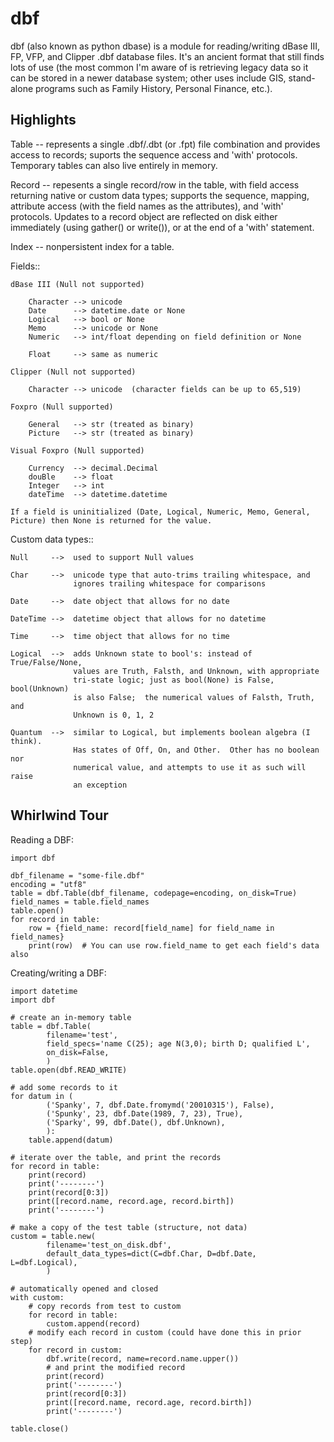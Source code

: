 dbf
===

dbf (also known as python dbase) is a module for reading/writing
dBase III, FP, VFP, and Clipper .dbf database files.  It's
an ancient format that still finds lots of use (the most common
I'm aware of is retrieving legacy data so it can be stored in a
newer database system; other uses include GIS, stand-alone programs
such as Family History, Personal Finance, etc.).

Highlights
----------

Table -- represents a single .dbf/.dbt (or .fpt) file combination
and provides access to records; suports the sequence access and 'with'
protocols.  Temporary tables can also live entirely in memory.

Record -- repesents a single record/row in the table, with field access
returning native or custom data types; supports the sequence, mapping,
attribute access (with the field names as the attributes), and 'with'
protocols.  Updates to a record object are reflected on disk either
immediately (using gather() or write()), or at the end of a 'with'
statement.

Index -- nonpersistent index for a table.

Fields::

    dBase III (Null not supported)

        Character --> unicode
        Date      --> datetime.date or None
        Logical   --> bool or None
        Memo      --> unicode or None
        Numeric   --> int/float depending on field definition or None

        Float     --> same as numeric

    Clipper (Null not supported)

        Character --> unicode  (character fields can be up to 65,519)

    Foxpro (Null supported)

        General   --> str (treated as binary)
        Picture   --> str (treated as binary)

    Visual Foxpro (Null supported)

        Currency  --> decimal.Decimal
        douBle    --> float
        Integer   --> int
        dateTime  --> datetime.datetime

    If a field is uninitialized (Date, Logical, Numeric, Memo, General,
    Picture) then None is returned for the value.

Custom data types::

    Null     -->  used to support Null values

    Char     -->  unicode type that auto-trims trailing whitespace, and
                  ignores trailing whitespace for comparisons

    Date     -->  date object that allows for no date

    DateTime -->  datetime object that allows for no datetime

    Time     -->  time object that allows for no time

    Logical  -->  adds Unknown state to bool's: instead of True/False/None,
                  values are Truth, Falsth, and Unknown, with appropriate
                  tri-state logic; just as bool(None) is False, bool(Unknown)
                  is also False;  the numerical values of Falsth, Truth, and
                  Unknown is 0, 1, 2

    Quantum  -->  similar to Logical, but implements boolean algebra (I think).
                  Has states of Off, On, and Other.  Other has no boolean nor
                  numerical value, and attempts to use it as such will raise
                  an exception


Whirlwind Tour
--------------

Reading a DBF:

    import dbf

    dbf_filename = "some-file.dbf"
    encoding = "utf8"
    table = dbf.Table(dbf_filename, codepage=encoding, on_disk=True)
    field_names = table.field_names
    table.open()
    for record in table:
        row = {field_name: record[field_name] for field_name in field_names}
        print(row)  # You can use row.field_name to get each field's data also

Creating/writing a DBF:

    import datetime
    import dbf

    # create an in-memory table
    table = dbf.Table(
            filename='test',
            field_specs='name C(25); age N(3,0); birth D; qualified L',
            on_disk=False,
            )
    table.open(dbf.READ_WRITE)

    # add some records to it
    for datum in (
            ('Spanky', 7, dbf.Date.fromymd('20010315'), False),
            ('Spunky', 23, dbf.Date(1989, 7, 23), True),
            ('Sparky', 99, dbf.Date(), dbf.Unknown),
            ):
        table.append(datum)

    # iterate over the table, and print the records
    for record in table:
        print(record)
        print('--------')
        print(record[0:3])
        print([record.name, record.age, record.birth])
        print('--------')

    # make a copy of the test table (structure, not data)
    custom = table.new(
            filename='test_on_disk.dbf',
            default_data_types=dict(C=dbf.Char, D=dbf.Date, L=dbf.Logical),
            )

    # automatically opened and closed
    with custom:
        # copy records from test to custom
        for record in table:
            custom.append(record)
        # modify each record in custom (could have done this in prior step)
        for record in custom:
            dbf.write(record, name=record.name.upper())
            # and print the modified record
            print(record)
            print('--------')
            print(record[0:3])
            print([record.name, record.age, record.birth])
            print('--------')

    table.close()
